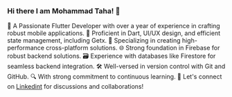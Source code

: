 ### Hi there I am Mohammad Taha! 👋

💼 A Passionate Flutter Developer with over a year of experience in crafting robust mobile applications.
🎨 Proficient in Dart, UI/UX design, and efficient state management, including Getx.
📱 Specializing in creating high-performance cross-platform solutions.
🌐 Strong foundation in Firebase for robust backend solutions.
🗃️ Experience with databases like Firestore for seamless backend integration.
🛠️ Well-versed in version control with Git and GitHub.
🔍 With strong commitment to continuous learning.
🚀 Let's connect on [Linkedint](https://www.linkedin.com/in/mohammad-taha-0980b124a/) for discussions and collaborations!

<!--
**m7taha/m7taha** is a ✨ _special_ ✨ repository because its `README.md` (this file) appears on your GitHub profile.




